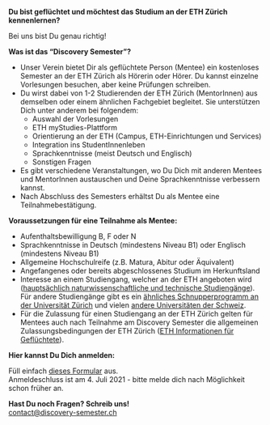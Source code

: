 **Du bist geflüchtet und möchtest das Studium an der ETH Zürich kennenlernen?**

Bei uns bist Du genau richtig!

**Was ist das “Discovery Semester”?**

- Unser Verein bietet Dir als geflüchtete Person (Mentee) ein kostenloses Semester an der ETH Zürich als Hörerin oder Hörer. Du kannst einzelne Vorlesungen besuchen, aber keine Prüfungen schreiben.
- Du wirst dabei von 1-2 Studierenden der ETH Zürich (MentorInnen) aus demselben oder einem ähnlichen Fachgebiet begleitet. Sie unterstützen Dich unter anderem bei folgendem:
  - Auswahl der Vorlesungen
  - ETH myStudies-Plattform
  - Orientierung an der ETH (Campus, ETH-Einrichtungen und Services)
  - Integration ins StudentInnenleben
  - Sprachkenntnisse (meist Deutsch und Englisch)
  - Sonstigen Fragen
- Es gibt verschiedene Veranstaltungen, wo Du Dich mit anderen Mentees und MentorInnen austauschen und Deine Sprachkenntnisse verbessern kannst.
- Nach Abschluss des Semesters erhältst Du als Mentee eine Teilnahmebestätigung.

**Voraussetzungen für eine Teilnahme als Mentee:**

- Aufenthaltsbewilligung B, F oder N
- Sprachkenntnisse in Deutsch (mindestens Niveau B1) oder Englisch (mindestens Niveau B1)
- Allgemeine Hochschulreife (z.B. Matura, Abitur oder Äquivalent)
- Angefangenes oder bereits abgeschlossenes Studium im Herkunftsland 
- Interesse an einem Studiengang, welcher an der ETH angeboten wird ([hauptsächlich naturwissenschaftliche und technische Studiengänge](https://ethz.ch/de/studium/bachelor/studienangebot.html)). Für andere Studiengänge gibt es ein [ähnliches Schnupperprogramm an der Universität Zürich](https://www.int.uzh.ch/de/in/refugees.html) und vielen [andere Universitäten der Schweiz](https://www.perspektiven-studium.ch/hochschulprojekte-schweiz/).
- Für die Zulassung für einen Studiengang an der ETH Zürich gelten für Mentees auch nach Teilnahme am Discovery Semester die allgemeinen Zulassungsbedingungen der ETH Zürich ([ETH Informationen für Geflüchtete](https://ethz.ch/de/studium/international-einreise-aufenthalt/fluechtlinge.html)).

**Hier kannst Du Dich anmelden:**

Füll einfach [dieses Formular](https://docs.google.com/forms/d/e/1FAIpQLScqlNL28YcNBblMdOoIQpe8rqwPojdJ7C9td6YXXM0u4I023g/viewform?usp=sf_link) aus.  
Anmeldeschluss ist am 4. Juli 2021 - bitte melde dich nach Möglichkeit schon früher an.

**Hast Du noch Fragen? Schreib uns!**  
[contact@discovery-semester.ch](mailto:contact@discovery-semester.ch)
